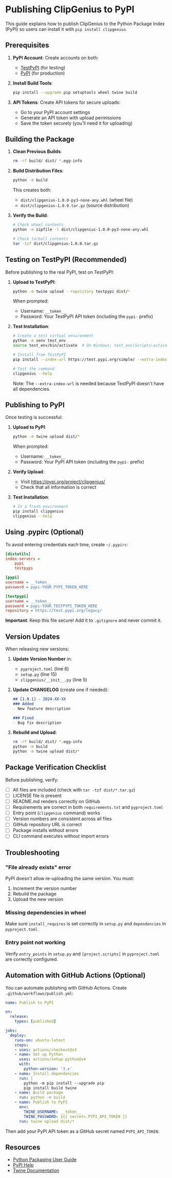# Publishing ClipGenius to PyPI

This guide explains how to publish ClipGenius to the Python Package Index (PyPI) so users can install it with `pip install clipgenius`.

## Prerequisites

1. **PyPI Account**: Create accounts on both:
   - [TestPyPI](https://test.pypi.org/account/register/) (for testing)
   - [PyPI](https://pypi.org/account/register/) (for production)

2. **Install Build Tools**:
   ```bash
   pip install --upgrade pip setuptools wheel twine build
   ```

3. **API Tokens**: Create API tokens for secure uploads:
   - Go to your PyPI account settings
   - Generate an API token with upload permissions
   - Save the token securely (you'll need it for uploading)

## Building the Package

1. **Clean Previous Builds**:
   ```bash
   rm -rf build/ dist/ *.egg-info
   ```

2. **Build Distribution Files**:
   ```bash
   python -m build
   ```
   
   This creates both:
   - `dist/clipgenius-1.0.0-py3-none-any.whl` (wheel file)
   - `dist/clipgenius-1.0.0.tar.gz` (source distribution)

3. **Verify the Build**:
   ```bash
   # Check wheel contents
   python -m zipfile -l dist/clipgenius-1.0.0-py3-none-any.whl
   
   # Check tarball contents
   tar -tzf dist/clipgenius-1.0.0.tar.gz
   ```

## Testing on TestPyPI (Recommended)

Before publishing to the real PyPI, test on TestPyPI:

1. **Upload to TestPyPI**:
   ```bash
   python -m twine upload --repository testpypi dist/*
   ```
   
   When prompted:
   - Username: `__token__`
   - Password: Your TestPyPI API token (including the `pypi-` prefix)

2. **Test Installation**:
   ```bash
   # Create a test virtual environment
   python -m venv test_env
   source test_env/bin/activate  # On Windows: test_env\Scripts\activate
   
   # Install from TestPyPI
   pip install --index-url https://test.pypi.org/simple/ --extra-index-url https://pypi.org/simple/ clipgenius
   
   # Test the command
   clipgenius --help
   ```

   Note: The `--extra-index-url` is needed because TestPyPI doesn't have all dependencies.

## Publishing to PyPI

Once testing is successful:

1. **Upload to PyPI**:
   ```bash
   python -m twine upload dist/*
   ```
   
   When prompted:
   - Username: `__token__`
   - Password: Your PyPI API token (including the `pypi-` prefix)

2. **Verify Upload**:
   - Visit https://pypi.org/project/clipgenius/
   - Check that all information is correct

3. **Test Installation**:
   ```bash
   # In a fresh environment
   pip install clipgenius
   clipgenius --help
   ```

## Using .pypirc (Optional)

To avoid entering credentials each time, create `~/.pypirc`:

```ini
[distutils]
index-servers =
    pypi
    testpypi

[pypi]
username = __token__
password = pypi-YOUR_PYPI_TOKEN_HERE

[testpypi]
username = __token__
password = pypi-YOUR_TESTPYPI_TOKEN_HERE
repository = https://test.pypi.org/legacy/
```

**Important**: Keep this file secure! Add it to `.gitignore` and never commit it.

## Version Updates

When releasing new versions:

1. **Update Version Number** in:
   - `pyproject.toml` (line 6)
   - `setup.py` (line 15)
   - `clipgenius/__init__.py` (line 5)

2. **Update CHANGELOG** (create one if needed):
   ```markdown
   ## [1.0.1] - 2024-XX-XX
   ### Added
   - New feature description
   
   ### Fixed
   - Bug fix description
   ```

3. **Rebuild and Upload**:
   ```bash
   rm -rf build/ dist/ *.egg-info
   python -m build
   python -m twine upload dist/*
   ```

## Package Verification Checklist

Before publishing, verify:

- [ ] All files are included (check with `tar -tzf dist/*.tar.gz`)
- [ ] LICENSE file is present
- [ ] README.md renders correctly on GitHub
- [ ] Requirements are correct in both `requirements.txt` and `pyproject.toml`
- [ ] Entry point (`clipgenius` command) works
- [ ] Version numbers are consistent across all files
- [ ] GitHub repository URL is correct
- [ ] Package installs without errors
- [ ] CLI command executes without import errors

## Troubleshooting

### "File already exists" error
PyPI doesn't allow re-uploading the same version. You must:
1. Increment the version number
2. Rebuild the package
3. Upload the new version

### Missing dependencies in wheel
Make sure `install_requires` is set correctly in `setup.py` and `dependencies` in `pyproject.toml`.

### Entry point not working
Verify `entry_points` in `setup.py` and `[project.scripts]` in `pyproject.toml` are correctly configured.

## Automation with GitHub Actions (Optional)

You can automate publishing with GitHub Actions. Create `.github/workflows/publish.yml`:

```yaml
name: Publish to PyPI

on:
  release:
    types: [published]

jobs:
  deploy:
    runs-on: ubuntu-latest
    steps:
    - uses: actions/checkout@v3
    - name: Set up Python
      uses: actions/setup-python@v4
      with:
        python-version: '3.x'
    - name: Install dependencies
      run: |
        python -m pip install --upgrade pip
        pip install build twine
    - name: Build package
      run: python -m build
    - name: Publish to PyPI
      env:
        TWINE_USERNAME: __token__
        TWINE_PASSWORD: ${{ secrets.PYPI_API_TOKEN }}
      run: twine upload dist/*
```

Then add your PyPI API token as a GitHub secret named `PYPI_API_TOKEN`.

## Resources

- [Python Packaging User Guide](https://packaging.python.org/)
- [PyPI Help](https://pypi.org/help/)
- [Twine Documentation](https://twine.readthedocs.io/)
